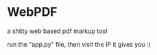# WebPDF
a shitty web based pdf markup tool

run the "app.py" file, then visit the IP it gives you :)
